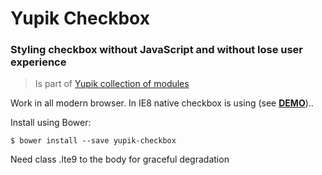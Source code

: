 
Yupik Checkbox
==============

### Styling checkbox without JavaScript and without lose user experience

> Is part of [Yupik collection of modules](https://github.com/laurentperroteau/yupik)

Work in all modern browser. In IE8 native checkbox is using (see [__DEMO__](http://codepen.io/laurentperroteau/pen/vEKQbo?editors=110))..

Install using Bower:

    $ bower install --save yupik-checkbox

Need class .lte9 to the body for graceful degradation
